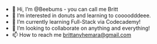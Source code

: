 - 👋 Hi, I’m @Beebums - you can call me Britt
- 👀 I’m interested in donuts and learning to coooodddeee.
- 🌱 I’m currently learning Full-Stack via Codecademy!
- 💞️ I’m looking to collaborate on anything and everything!
- 📫 How to reach me brittanyhemara@gmail.com

<!---
Beebums/Beebums is a ✨ special ✨ repository because its `README.md` (this file) appears on your GitHub profile.
You can click the Preview link to take a look at your changes.
--->
